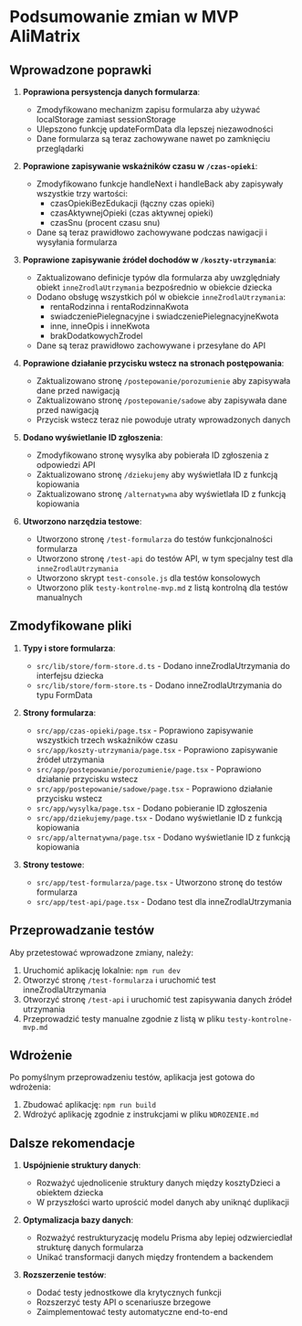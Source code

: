 # Podsumowanie zmian w MVP AliMatrix

## Wprowadzone poprawki

1. **Poprawiona persystencja danych formularza**:

   - Zmodyfikowano mechanizm zapisu formularza aby używać localStorage zamiast sessionStorage
   - Ulepszono funkcję updateFormData dla lepszej niezawodności
   - Dane formularza są teraz zachowywane nawet po zamknięciu przeglądarki

2. **Poprawione zapisywanie wskaźników czasu w `/czas-opieki`**:

   - Zmodyfikowano funkcje handleNext i handleBack aby zapisywały wszystkie trzy wartości:
     - czasOpiekiBezEdukacji (łączny czas opieki)
     - czasAktywnejOpieki (czas aktywnej opieki)
     - czasSnu (procent czasu snu)
   - Dane są teraz prawidłowo zachowywane podczas nawigacji i wysyłania formularza

3. **Poprawione zapisywanie źródeł dochodów w `/koszty-utrzymania`**:

   - Zaktualizowano definicje typów dla formularza aby uwzględniały obiekt `inneZrodlaUtrzymania` bezpośrednio w obiekcie dziecka
   - Dodano obsługę wszystkich pól w obiekcie `inneZrodlaUtrzymania`:
     - rentaRodzinna i rentaRodzinnaKwota
     - swiadczeniePielegnacyjne i swiadczeniePielegnacyjneKwota
     - inne, inneOpis i inneKwota
     - brakDodatkowychZrodel
   - Dane są teraz prawidłowo zachowywane i przesyłane do API

4. **Poprawione działanie przycisku wstecz na stronach postępowania**:

   - Zaktualizowano stronę `/postepowanie/porozumienie` aby zapisywała dane przed nawigacją
   - Zaktualizowano stronę `/postepowanie/sadowe` aby zapisywała dane przed nawigacją
   - Przycisk wstecz teraz nie powoduje utraty wprowadzonych danych

5. **Dodano wyświetlanie ID zgłoszenia**:

   - Zmodyfikowano stronę wysylka aby pobierała ID zgłoszenia z odpowiedzi API
   - Zaktualizowano stronę `/dziekujemy` aby wyświetlała ID z funkcją kopiowania
   - Zaktualizowano stronę `/alternatywna` aby wyświetlała ID z funkcją kopiowania

6. **Utworzono narzędzia testowe**:
   - Utworzono stronę `/test-formularza` do testów funkcjonalności formularza
   - Utworzono stronę `/test-api` do testów API, w tym specjalny test dla `inneZrodlaUtrzymania`
   - Utworzono skrypt `test-console.js` dla testów konsolowych
   - Utworzono plik `testy-kontrolne-mvp.md` z listą kontrolną dla testów manualnych

## Zmodyfikowane pliki

1. **Typy i store formularza**:

   - `src/lib/store/form-store.d.ts` - Dodano inneZrodlaUtrzymania do interfejsu dziecka
   - `src/lib/store/form-store.ts` - Dodano inneZrodlaUtrzymania do typu FormData

2. **Strony formularza**:

   - `src/app/czas-opieki/page.tsx` - Poprawiono zapisywanie wszystkich trzech wskaźników czasu
   - `src/app/koszty-utrzymania/page.tsx` - Poprawiono zapisywanie źródeł utrzymania
   - `src/app/postepowanie/porozumienie/page.tsx` - Poprawiono działanie przycisku wstecz
   - `src/app/postepowanie/sadowe/page.tsx` - Poprawiono działanie przycisku wstecz
   - `src/app/wysylka/page.tsx` - Dodano pobieranie ID zgłoszenia
   - `src/app/dziekujemy/page.tsx` - Dodano wyświetlanie ID z funkcją kopiowania
   - `src/app/alternatywna/page.tsx` - Dodano wyświetlanie ID z funkcją kopiowania

3. **Strony testowe**:
   - `src/app/test-formularza/page.tsx` - Utworzono stronę do testów formularza
   - `src/app/test-api/page.tsx` - Dodano test dla inneZrodlaUtrzymania

## Przeprowadzanie testów

Aby przetestować wprowadzone zmiany, należy:

1. Uruchomić aplikację lokalnie: `npm run dev`
2. Otworzyć stronę `/test-formularza` i uruchomić test inneZrodlaUtrzymania
3. Otworzyć stronę `/test-api` i uruchomić test zapisywania danych źródeł utrzymania
4. Przeprowadzić testy manualne zgodnie z listą w pliku `testy-kontrolne-mvp.md`

## Wdrożenie

Po pomyślnym przeprowadzeniu testów, aplikacja jest gotowa do wdrożenia:

1. Zbudować aplikację: `npm run build`
2. Wdrożyć aplikację zgodnie z instrukcjami w pliku `WDROZENIE.md`

## Dalsze rekomendacje

1. **Uspójnienie struktury danych**:

   - Rozważyć ujednolicenie struktury danych między kosztyDzieci a obiektem dziecka
   - W przyszłości warto uprościć model danych aby uniknąć duplikacji

2. **Optymalizacja bazy danych**:

   - Rozważyć restrukturyzację modelu Prisma aby lepiej odzwierciedlał strukturę danych formularza
   - Unikać transformacji danych między frontendem a backendem

3. **Rozszerzenie testów**:
   - Dodać testy jednostkowe dla krytycznych funkcji
   - Rozszerzyć testy API o scenariusze brzegowe
   - Zaimplementować testy automatyczne end-to-end
